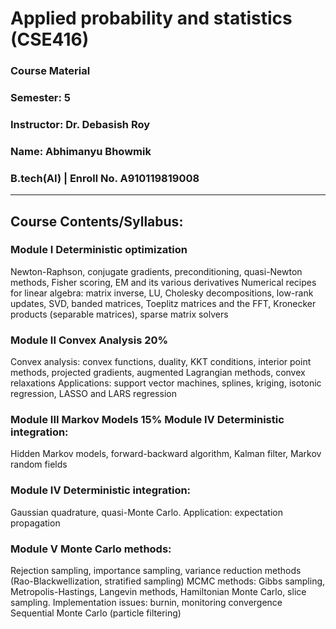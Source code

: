 # Applied probability and statistics (CSE416)

### Course Material
### Semester: 5
### Instructor: Dr. Debasish Roy 
### Name: Abhimanyu Bhowmik
### B.tech(AI) | Enroll No. A910119819008


------------------------------------------------------------------------------------------------------

## Course Contents/Syllabus:

### Module I Deterministic optimization 

Newton-Raphson, conjugate gradients, preconditioning, quasi-Newton methods, Fisher scoring, EM and its various derivatives
Numerical recipes for linear algebra: matrix inverse, LU, Cholesky decompositions, low-rank updates, SVD, banded matrices, Toeplitz matrices and the FFT, Kronecker products (separable matrices), sparse matrix solvers

### Module II Convex Analysis 20%

Convex analysis: convex functions, duality, KKT conditions, interior point methods, projected gradients, augmented Lagrangian methods, convex relaxations
Applications: support vector machines, splines, kriging, isotonic regression, LASSO and LARS regression

### Module III Markov Models 15% Module IV Deterministic integration: 

Hidden Markov models, forward-backward algorithm, Kalman filter, Markov random fields

### Module IV Deterministic integration:

Gaussian quadrature, quasi-Monte Carlo. Application: expectation propagation

### Module V Monte Carlo methods: 

Rejection sampling, importance sampling, variance reduction methods (Rao-Blackwellization, stratified sampling)
MCMC methods: Gibbs sampling, Metropolis-Hastings, Langevin methods, Hamiltonian Monte Carlo, slice sampling. Implementation issues: burnin, monitoring convergence Sequential Monte Carlo (particle filtering)




